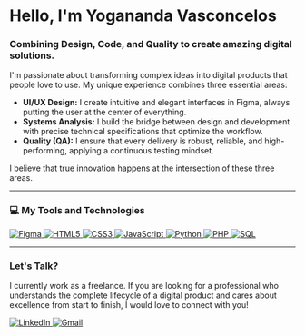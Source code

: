 # Hello, I'm Yogananda Vasconcelos
### Combining Design, Code, and Quality to create amazing digital solutions.

I'm passionate about transforming complex ideas into digital products that people love to use. My unique experience combines three essential areas:

* **UI/UX Design:** I create intuitive and elegant interfaces in Figma, always putting the user at the center of everything.
* **Systems Analysis:** I build the bridge between design and development with precise technical specifications that optimize the workflow.
* **Quality (QA):** I ensure that every delivery is robust, reliable, and high-performing, applying a continuous testing mindset.

I believe that true innovation happens at the intersection of these three areas.

---

### 💻 My Tools and Technologies

<p align="left">
  <a href="https://www.figma.com/" target="_blank" rel="noreferrer"> <img src="https://img.shields.io/badge/Figma-F24E1E?style=for-the-badge&logo=figma&logoColor=white" alt="Figma"/> </a>
  <a href="https://developer.mozilla.org/en-US/docs/Web/Guide/HTML/HTML5" target="_blank" rel="noreferrer"> <img src="https://img.shields.io/badge/HTML5-E34F26?style=for-the-badge&logo=html5&logoColor=white" alt="HTML5"/> </a>
  <a href="https://www.w3.org/Style/CSS/Overview.en.html" target="_blank" rel="noreferrer"> <img src="https://img.shields.io/badge/CSS3-1572B6?style=for-the-badge&logo=css3&logoColor=white" alt="CSS3"/> </a>
  <a href="https://developer.mozilla.org/en-US/docs/Web/JavaScript" target="_blank" rel="noreferrer"> <img src="https://img.shields.io/badge/JavaScript-F7DF1E?style=for-the-badge&logo=javascript&logoColor=black" alt="JavaScript"/> </a>
  <a href="https://www.python.org" target="_blank" rel="noreferrer"> <img src="https://img.shields.io/badge/Python-3776AB?style=for-the-badge&logo=python&logoColor=white" alt="Python"/> </a>
  <a href="https://www.php.net/" target="_blank" rel="noreferrer"> <img src="https://img.shields.io/badge/PHP-777BB4?style=for-the-badge&logo=php&logoColor=white" alt="PHP"/> </a>
  <a href="https://www.microsoft.com/en-us/sql-server" target="_blank" rel="noreferrer"> <img src="https://img.shields.io/badge/SQL-025E8C?style=for-the-badge&logo=postgresql&logoColor=white" alt="SQL"/> </a>
</p>

---

### Let's Talk?

I currently work as a freelance. If you are looking for a professional who understands the complete lifecycle of a digital product and cares about excellence from start to finish, I would love to connect with you!

<p align="left">
<a href="https://linkedin.com/in/yogavasc" target="_blank">
<img src="https://img.shields.io/badge/LinkedIn-0077B5?style=for-the-badge&logo=linkedin&logoColor=white" alt="LinkedIn"/>
</a>
<a href="yogavasc@gmail.com" target="_blank">
<img src="https://img.shields.io/badge/Gmail-D14836?style=for-the-badge&logo=gmail&logoColor=white" alt="Gmail"/>
</a>
</p>
